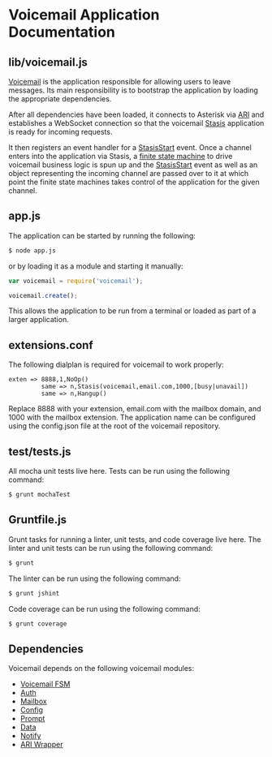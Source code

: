 # Voicemail Application Documentation

## lib/voicemail.js

[Voicemail](https://github.com/asterisk/node-voicemail) is the application responsible for allowing users to leave messages. Its main responsibility is to bootstrap the application by loading the appropriate dependencies.

After all dependencies have been loaded, it connects to Asterisk via [ARI](https://wiki.asterisk.org/wiki/pages/viewpage.action?pageId=29395573) and establishes a WebSocket connection so that the voicemail [Stasis](https://wiki.asterisk.org/wiki/display/AST/Asterisk+13+Application_Stasis) application is ready for incoming requests.

It then registers an event handler for a [StasisStart](https://wiki.asterisk.org/wiki/display/AST/Asterisk+13+REST+Data+Models#Asterisk13RESTDataModels-StasisStart) event. Once a channel enters into the application via Stasis, a [finite state machine](https://github.com/asterisk/node-voicemail-fsm) to drive voicemail business logic is spun up and the [StasisStart](https://wiki.asterisk.org/wiki/display/AST/Asterisk+13+REST+Data+Models#Asterisk13RESTDataModels-StasisStart) event as well as an object representing the incoming channel are passed over to it at which point the finite state machines takes control of the application for the given channel.

## app.js

The application can be started by running the following:

```bash
$ node app.js
```

or by loading it as a module and starting it manually:

```JavaScript
var voicemail = require('voicemail');

voicemail.create();
```

This allows the application to be run from a terminal or loaded as part of a larger application.

## extensions.conf

The following dialplan is required for voicemail to work properly:

```
exten => 8888,1,NoOp()
         same => n,Stasis(voicemail,email.com,1000,[busy|unavail])
         same => n,Hangup()
```

Replace 8888 with your extension, email.com with the mailbox domain, and 1000 with the mailbox extension. The application name can be configured using the config.json file at the root of the voicemail repository.

## test/tests.js

All mocha unit tests live here. Tests can be run using the following command:

```bash
$ grunt mochaTest
```

## Gruntfile.js

Grunt tasks for running a linter, unit tests, and code coverage live here. The linter and unit tests can be run using the following command:

```bash
$ grunt
```

The linter can be run using the following command:

```bash
$ grunt jshint
```

Code coverage can be run using the following command:

```bash
$ grunt coverage
```

## Dependencies

Voicemail depends on the following voicemail modules:

- [Voicemail FSM](voicemail-fsm.md)
- [Auth](auth.md)
- [Mailbox](mailbox.md)
- [Config](config.md)
- [Prompt](prompt.md)
- [Data](data.md)
- [Notify](notify.md)
- [ARI Wrapper](ari.md)
